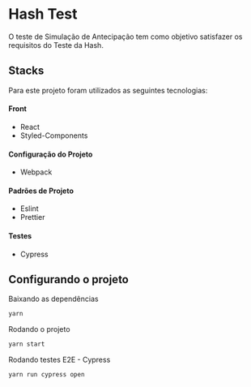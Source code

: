 # Hash Test

O teste de Simulação de Antecipação tem como objetivo satisfazer os requisitos do Teste da Hash.

## Stacks
Para este projeto foram utilizados as seguintes tecnologias:

#### Front
- React
- Styled-Components

#### Configuração do Projeto
- Webpack

#### Padrões de Projeto
- Eslint
- Prettier

#### Testes
- Cypress

## Configurando o projeto

Baixando as dependências

```bash
yarn
```

Rodando o projeto

```bash
yarn start
```

Rodando testes E2E - Cypress

```bash
yarn run cypress open
```


